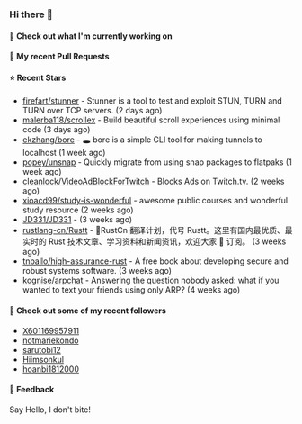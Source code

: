 ### Hi there 👋

#### 👷 Check out what I'm currently working on

#### 🔨 My recent Pull Requests


#### ⭐ Recent Stars

- [firefart/stunner](https://github.com/firefart/stunner) - Stunner is a tool to test and exploit STUN, TURN and TURN over TCP servers. (2 days ago)
- [malerba118/scrollex](https://github.com/malerba118/scrollex) - Build beautiful scroll experiences using minimal code (3 days ago)
- [ekzhang/bore](https://github.com/ekzhang/bore) - 🕳 bore is a simple CLI tool for making tunnels to localhost (1 week ago)
- [popey/unsnap](https://github.com/popey/unsnap) - Quickly migrate from using snap packages to flatpaks (1 week ago)
- [cleanlock/VideoAdBlockForTwitch](https://github.com/cleanlock/VideoAdBlockForTwitch) - Blocks Ads on Twitch.tv. (2 weeks ago)
- [xioacd99/study-is-wonderful](https://github.com/xioacd99/study-is-wonderful) - awesome public courses and wonderful study resource (2 weeks ago)
- [JD331/JD331](https://github.com/JD331/JD331) -  (3 weeks ago)
- [rustlang-cn/Rustt](https://github.com/rustlang-cn/Rustt) - 🥇RustCn 翻译计划，代号 Rustt。这里有国内最优质、最实时的 Rust 技术文章、学习资料和新闻资讯，欢迎大家 🌟 订阅。 (3 weeks ago)
- [tnballo/high-assurance-rust](https://github.com/tnballo/high-assurance-rust) - A free book about developing secure and robust systems software. (3 weeks ago)
- [kognise/arpchat](https://github.com/kognise/arpchat) - Answering the question nobody asked: what if you wanted to text your friends using only ARP? (4 weeks ago)

#### 👯 Check out some of my recent followers

- [X601169957911](https://github.com/X601169957911)
- [notmariekondo](https://github.com/notmariekondo)
- [sarutobi12](https://github.com/sarutobi12)
- [Hiimsonkul](https://github.com/Hiimsonkul)
- [hoanbi1812000](https://github.com/hoanbi1812000)

#### 💬 Feedback

Say Hello, I don't bite!